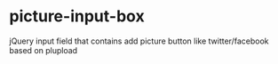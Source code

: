 picture-input-box
=================

jQuery input field that contains add picture button like twitter/facebook based on plupload

